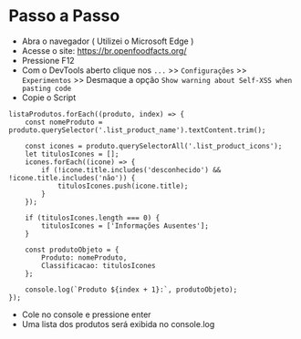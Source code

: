 # Passo a Passo

* Abra o navegador ( Utilizei o Microsoft Edge )
* Acesse o site: https://br.openfoodfacts.org/
* Pressione F12
* Com o DevTools aberto clique nos `...` >> `Configurações` >> `Experimentos` >> Desmaque a opção `Show warning about Self-XSS when pasting code`
* Copie o Script
```
listaProdutos.forEach((produto, index) => {
    const nomeProduto = produto.querySelector('.list_product_name').textContent.trim();

    const icones = produto.querySelectorAll('.list_product_icons');
    let titulosIcones = [];
    icones.forEach((icone) => {
        if (!icone.title.includes('desconhecido') && !icone.title.includes('não')) {
            titulosIcones.push(icone.title);
        }
    });

    if (titulosIcones.length === 0) {
        titulosIcones = ['Informações Ausentes'];
    }

    const produtoObjeto = {
        Produto: nomeProduto, 
        Classificacao: titulosIcones 
    };

    console.log(`Produto ${index + 1}:`, produtoObjeto);
});

```
* Cole no console e pressione enter
* Uma lista dos produtos será exibida no console.log
